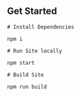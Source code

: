 ## Get Started

```
# Install Dependencies

npm i

# Run Site locally

npm start

# Build Site

npm run build
```